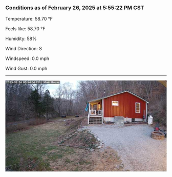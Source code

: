 ### Conditions as of February 26, 2025 at 5:55:22 PM CST 

Temperature: 58.70 &deg;F

Feels like: 58.70 &deg;F

Humidity: 58%

Wind Direction: S

Windspeed: 0.0 mph

Wind Gust: 0.0 mph

---

<img src="./images/latest.jpeg"/>

